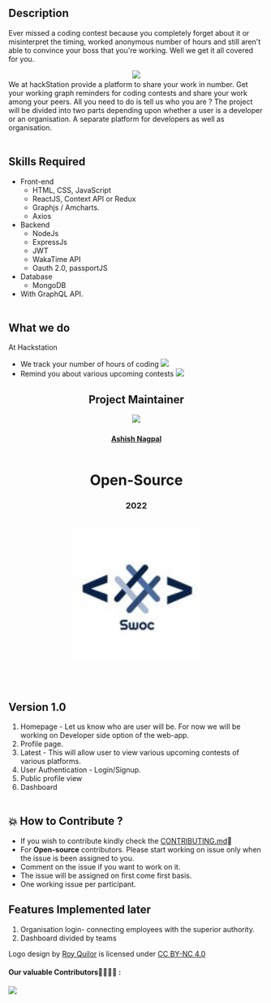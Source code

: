 ## Description

Ever missed a coding contest because you completely forget about it or misinterpret the timing, worked anonymous number of hours and still aren't able to convince your boss that you're working.
Well we get it all covered for you.

<div align="center">  
<img src ="assets/github-files/codingGif.gif" />  
</div>
We at hackStation provide a platform to share your work in number. Get your working graph
 reminders for coding contests and share your work among your peers. All you need to do is tell us who you are ? 
 The project will be divided into two parts depending upon whether a user is a developer or an organisation. A separate platform for developers as well as organisation.
<br></br>

## Skills Required

- Front-end
  - HTML, CSS, JavaScript
  - ReactJS, Context API or Redux
  - Graphjs / Amcharts.
  - Axios
- Backend
  - NodeJs
  - ExpressJs
  - JWT
  - WakaTime API
  - Oauth 2.0, passportJS
- Database
  - MongoDB
- With GraphQL API.
  <br></br>

## What we do

At Hackstation

- We track your number of hours of coding
  ![](assets/github-files/graphImage.jpg)
- Remind you about various upcoming contests
  ![](assets/github-files/reminderImage.jpg)

<h2 align= "center"><b> Project Maintainer</b></h2>

<div align="center">
<img src="https://avatars0.githubusercontent.com/u/36301481?v=4&size=200">
</div>

<a href="https://github.com/ashishnagpal2498">
<h4 align="center"><b>Ashish Nagpal</b></a>
<br></br>

<h1 align= "center"><b> Open-Source</b></h1>

<!-- <div align="center">
<img src="./assets/github-files/hackoctober.png">
</div>
<h2 align= "center" style="padding: 10px"><b> Winter of Code</b></h2>
-->
<h3 align="center"> 2022</h3>
<div align="center" style="padding: 20px 0 50px; display: flex;justify-content:center"> 

<!-- <span style="flex-basis:50%; padding:0 10px">
<img src="./assets/github-files/DWOC.jpeg" width="50%"></span> -->
<img style="flex-basis:50%" src="./assets/github-files/script_winter_of_code.jfif">

</div>

## Version 1.0

1. Homepage - Let us know who are user will be. For now we will be working on Developer side option of the web-app.
2. Profile page.
3. Latest - This will allow user to view various upcoming contests of various platforms.
4. User Authentication - Login/Signup.
5. Public profile view
6. Dashboard
   <br></br>

## 💥 How to Contribute ?
- If you wish to contribute kindly check the [CONTRIBUTING.md](https://github.com/ashishnagpal2498/hackstation/blob/master/CONTRIBUTING.md)🤝
- For **Open-source** contributors. Please start working on issue only when the issue is been assigned to you. 
- Comment on the issue if you want to work on it.
- The issue will be assigned on first come first basis.
- One working issue per participant.
## Features Implemented later


1. Organisation login- connecting employees with the superior authority.
2. Dashboard divided by teams

Logo design by [Roy Quilor](https://www.quilor.com/) is licensed under [CC BY-NC 4.0](https://creativecommons.org/licenses/by-nc/4.0)


#### Our valuable Contributors👩‍💻👨‍💻 :
<a href="https://github.com/ashishnagpal2498/hackstation/graphs/contributors">
  <img src="https://contributors-img.web.app/image?repo=ashishnagpal2498/hackstation" />
</a>
